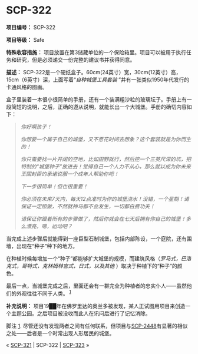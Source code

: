 # SCP-322
                        


**项目编号：** SCP-322

**项目等级：** Safe

**特殊收容措施：** 项目放置在第3储藏单位的一个保险箱里。项目可以被用于执行任务和研究，但是必须递交一份完整的建议书并获得同意。

**描述：** SCP-322是一个硬纸盒子。60cm(24英寸）宽，30cm(12英寸）高，15cm（6英寸）深，上面写着“*自种城堡工具套装* ”并有一张类似1950年代发行的卡通风格的图画。

盒子里装着一本很小很简单的手册，还有一个装满粗沙粒的玻璃坛子。手册上有一段简短的说明，之后，正确的遵从说明，就能长出一个大城堡。手册的确切内容如下：


> *你好啊孩子！* 
> 
> *你想要一个属于自己的城堡，又不愿花时间去想象？这个套装就是为你而生的！* 
> 
> *你只需要找一片开阔的空地，比如田野就行，然后挖一个三英尺深的坑，把特制的“城堡种子”放进去！觉得自己一个人力不从心，那么就以成为你未来王国封臣的承诺说服一个成年人帮助你吧！* 
> 
> *下一步很简单！但也很重要！* 
> 
> *你必须在未来7天内，每天12点准时为你的城堡浇水！没错，一个星期！请保证一定照做，不然就神马都不会发生，一切都白费功夫！* 
> 
> *请保证你跟着所有的步骤做了，然后你就会在七天后拥有你自己的城堡！多么漂亮，嗯，运动吧？* 
> 

当完成上述步骤后就能得到一座巨型石制城堡，包括内部陈设，一个庭院，还有围墙，出现在“种子”种下的地方。

在种植时候每增加一个“种子”都能够扩大城堡的规模，而建筑风格（*罗马式，巴洛克式，哥特式，克林姆林宫式，日式，以及其他* ）取决于种植下的“种子”的颜色。

最后一点，当城堡完成之后，里面还会有一群完全为种植者的忠实仆人——虽然他们的外观往往不同于人类。<sup class='footnoteref'>
 <a shape='rect' class='footnoteref' id='footnoteref-1' href='javascript:;' onclick='WIKIDOT.page.utils.scrollToReference(&apos;footnote-1&apos;)'>1</a>
</sup>

**补充说明：** 项目19██年在佛罗里达的奥兰多被发现，某人正试图用项目来创造一个主题公园。之后项目被没收而此人在讯问后进行了记忆消除。


脚注
<a shape='rect' href='javascript:;' onclick='WIKIDOT.page.utils.scrollToReference(&apos;footnoteref-1&apos;)'>1</a>. 尽管还没有发现两者之间有任何联系，但项目与[SCP-2448](/scp-2448)有显著的相似之处——后者是一个时常出现人形居民的城堡。



« [SCP-321](/scp-321) | SCP-322 | [SCP-323](/scp-323) »





                    